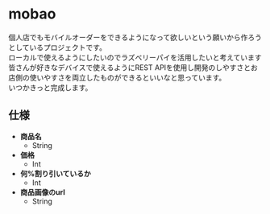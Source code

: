 # mobao
個人店でもモバイルオーダーをできるようになって欲しいという願いから作ろうとしているプロジェクトです。  
ローカルで使えるようにしたいのでラズベリーパイを活用したいと考えています  
皆さんが好きなデバイスで使えるようにREST APIを使用し開発のしやすさとお店側の使いやすさを両立したものができるといいなと思っています。  
いつかきっと完成します。  
## 仕様
- **商品名**
  - String
- **価格**
  - Int
- **何%割り引いているか**
  - Int
- **商品画像のurl**
  - String
